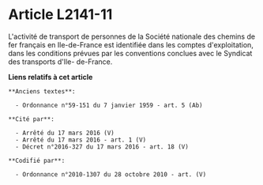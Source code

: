 # Article L2141-11

L'activité de transport de personnes de la Société nationale des chemins de fer français en Ile-de-France est identifiée dans
les comptes d'exploitation, dans les conditions prévues par les conventions conclues avec le Syndicat des transports d'Ile-
de-France.

**Liens relatifs à cet article**

	**Anciens textes**:

	  - Ordonnance n°59-151 du 7 janvier 1959 - art. 5 (Ab)

	**Cité par**:

	  - Arrêté du 17 mars 2016 (V)
	  - Arrêté du 17 mars 2016 - art. 1 (V)
	  - Décret n°2016-327 du 17 mars 2016 - art. 18 (V)

	**Codifié par**:

	  - Ordonnance n°2010-1307 du 28 octobre 2010 - art. (V)
